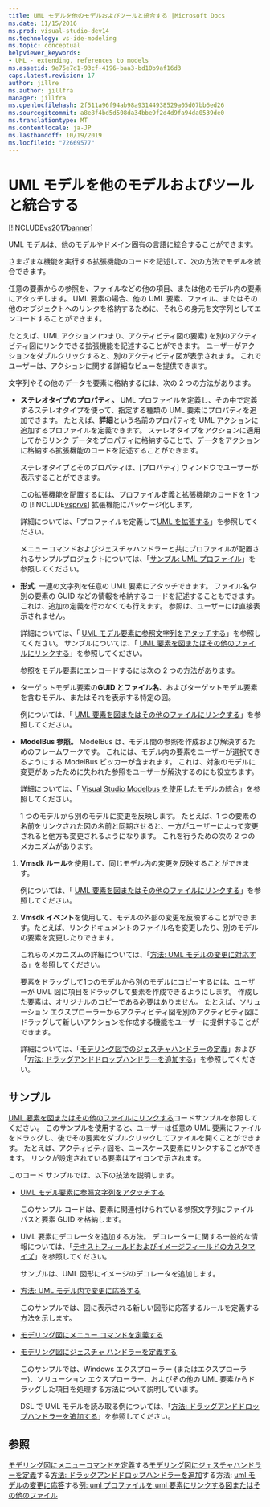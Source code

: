 ```yaml
---
title: UML モデルを他のモデルおよびツールと統合する |Microsoft Docs
ms.date: 11/15/2016
ms.prod: visual-studio-dev14
ms.technology: vs-ide-modeling
ms.topic: conceptual
helpviewer_keywords:
- UML - extending, references to models
ms.assetid: 9e75e7d1-93cf-4196-baa3-bd10b9af16d3
caps.latest.revision: 17
author: jillre
ms.author: jillfra
manager: jillfra
ms.openlocfilehash: 2f511a96f94ab98a93144938529a05d07bb6ed26
ms.sourcegitcommit: a8e8f4bd5d508da34bbe9f2d4d9fa94da0539de0
ms.translationtype: MT
ms.contentlocale: ja-JP
ms.lasthandoff: 10/19/2019
ms.locfileid: "72669577"
---
```

# <a name="integrate-uml-models-with-other-models-and-tools"></a>UML モデルを他のモデルおよびツールと統合する
[!INCLUDE[vs2017banner](../includes/vs2017banner.md)]

UML モデルは、他のモデルやドメイン固有の言語に統合することができます。

 さまざまな機能を実行する拡張機能のコードを記述して、次の方法でモデルを統合できます。

 任意の要素からの参照を、ファイルなどの他の項目、または他のモデル内の要素にアタッチします。
UML 要素の場合、他の UML 要素、ファイル、またはその他のオブジェクトへのリンクを格納するために、それらの身元を文字列としてエンコードすることができます。

 たとえば、UML アクション (つまり、アクティビティ図の要素) を別のアクティビティ図にリンクできる拡張機能を記述することができます。 ユーザーがアクションをダブルクリックすると、別のアクティビティ図が表示されます。 これでユーザーは、アクションに関する詳細なビューを提供できます。

 文字列やその他のデータを要素に格納するには、次の 2 つの方法があります。

- **ステレオタイプのプロパティ。** UML プロファイルを定義し、その中で定義するステレオタイプを使って、指定する種類の UML 要素にプロパティを追加できます。 たとえば、**詳細**という名前のプロパティを UML アクションに追加するプロファイルを定義できます。 ステレオタイプをアクションに適用してからリンク データをプロパティに格納することで、データをアクションに格納する拡張機能のコードを記述することができます。

   ステレオタイプとそのプロパティは、[プロパティ] ウィンドウでユーザーが表示することができます。

   この拡張機能を配置するには、プロファイル定義と拡張機能のコードを 1 つの [!INCLUDE[vsprvs](../includes/vsprvs-md.md)] 拡張機能にパッケージ化します。

   詳細については、「プロファイルを定義して[UML を拡張する](../modeling/define-a-profile-to-extend-uml.md)」を参照してください。

   メニューコマンドおよびジェスチャハンドラーと共にプロファイルが配置されるサンプルプロジェクトについては、「[サンプル: UML プロファイル](http://go.microsoft.com/fwlink/?LinkID=213811)」を参照してください。

- **形式.** 一連の文字列を任意の UML 要素にアタッチできます。 ファイル名や別の要素の GUID などの情報を格納するコードを記述することもできます。 これは、追加の定義を行わなくても行えます。 参照は、ユーザーには直接表示されません。

   詳細については、「 [UML モデル要素に参照文字列をアタッチする](../modeling/attach-reference-strings-to-uml-model-elements.md)」を参照してください。 サンプルについては、「 [UML 要素を図またはその他のファイルにリンクする](http://go.microsoft.com/fwlink/?LinkId=213813)」を参照してください。

  参照をモデル要素にエンコードするには次の 2 つの方法があります。

- ターゲットモデル要素の**GUID とファイル名**、およびターゲットモデル要素を含むモデル、またはそれを表示する特定の図。

   例については、「 [UML 要素を図またはその他のファイルにリンクする](http://go.microsoft.com/fwlink/?LinkId=213813)」を参照してください。

- **ModelBus 参照。** ModelBus は、モデル間の参照を作成および解決するためのフレームワークです。 これには、モデル内の要素をユーザーが選択できるようにする ModelBus ピッカーが含まれます。 これは、対象のモデルに変更があったために失われた参照をユーザーが解決するのにも役立ちます。

   詳細については、「 [Visual Studio Modelbus を使用](../modeling/integrating-models-by-using-visual-studio-modelbus.md)したモデルの統合」を参照してください。

  1 つのモデルから別のモデルに変更を反映します。
  たとえば、1 つの要素の名前をリンクされた図の名前と同期させると、一方がユーザーによって変更されると他方も変更されるようになります。 これを行うための次の 2 つのメカニズムがあります。

1. **Vmsdk ルール**を使用して、同じモデル内の変更を反映することができます。

    例については、「 [UML 要素を図またはその他のファイルにリンクする](http://go.microsoft.com/fwlink/?LinkId=213813)」を参照してください。

2. **Vmsdk イベント**を使用して、モデルの外部の変更を反映することができます。たとえば、リンクドキュメントのファイル名を変更したり、別のモデルの要素を変更したりできます。

   これらのメカニズムの詳細については、「[方法: UML モデルの変更に対応する](../misc/how-to-respond-to-changes-in-a-uml-model.md)」を参照してください。

   要素をドラッグして1つのモデルから別のモデルにコピーするには、ユーザーが UML 図に項目をドラッグして要素を作成できるようにします。 作成した要素は、オリジナルのコピーである必要はありません。 たとえば、ソリューション エクスプローラーからアクティビティ図を別のアクティビティ図にドラッグして新しいアクションを作成する機能をユーザーに提供することができます。

   詳細については、「[モデリング図でのジェスチャハンドラーの定義](../modeling/define-a-gesture-handler-on-a-modeling-diagram.md)」および「[方法: ドラッグアンドドロップハンドラーを追加する](../modeling/how-to-add-a-drag-and-drop-handler.md)」を参照してください。

## <a name="samples"></a>サンプル
 [UML 要素を図またはその他のファイルにリンクする](http://go.microsoft.com/fwlink/?LinkId=213813)コードサンプルを参照してください。 このサンプルを使用すると、ユーザーは任意の UML 要素にファイルをドラッグし、後でその要素をダブルクリックしてファイルを開くことができます。 たとえば、アクティビティ図を、ユースケース要素にリンクすることができます。 リンクが設定されている要素はアイコンで示されます。

 このコード サンプルでは、以下の技法を説明します。

- [UML モデル要素に参照文字列をアタッチする](../modeling/attach-reference-strings-to-uml-model-elements.md)

   このサンプル コードは、要素に関連付けられている参照文字列にファイル パスと要素 GUID を格納します。

- UML 要素にデコレータを追加する方法。 デコレーターに関する一般的な情報については、「[テキストフィールドおよびイメージフィールドのカスタマイズ](../modeling/customizing-text-and-image-fields.md)」を参照してください。

   サンプルは、UML 図形にイメージのデコレータを追加します。

- [方法: UML モデル内で変更に応答する](../misc/how-to-respond-to-changes-in-a-uml-model.md)

   このサンプルでは、図に表示される新しい図形に応答するルールを定義する方法を示します。

- [モデリング図にメニュー コマンドを定義する](../modeling/define-a-menu-command-on-a-modeling-diagram.md)

- [モデリング図にジェスチャ ハンドラーを定義する](../modeling/define-a-gesture-handler-on-a-modeling-diagram.md)

   このサンプルでは、Windows エクスプローラー (またはエクスプローラー)、ソリューション エクスプローラー、およびその他の UML 要素からドラッグした項目を処理する方法について説明しています。

  DSL で UML モデルを読み取る例については、「[方法: ドラッグアンドドロップハンドラーを追加する](../modeling/how-to-add-a-drag-and-drop-handler.md)」を参照してください。

## <a name="see-also"></a>参照
 [モデリング図にメニューコマンドを定義](../modeling/define-a-menu-command-on-a-modeling-diagram.md)する[モデリング図にジェスチャハンドラーを定義](../modeling/define-a-gesture-handler-on-a-modeling-diagram.md)する[方法: ドラッグアンドドロップハンドラーを追加](../modeling/how-to-add-a-drag-and-drop-handler.md)する方法: [uml モデルの変更に応答](../misc/how-to-respond-to-changes-in-a-uml-model.md)する[例: uml プロファイル](http://go.microsoft.com/fwlink/?LinkID=213811)[を uml 要素にリンクする図またはその他のファイル](http://go.microsoft.com/fwlink/?LinkId=213813)
